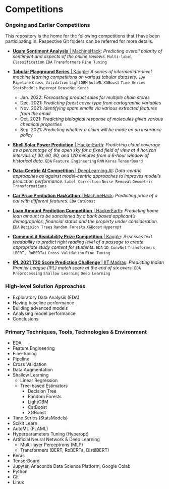 # Competitions

### Ongoing and Earlier Competitions
This repository is the home for the following competitions that I have been participating in. Respective Git folders can be referred for more details.

- [**Ugam Sentiment Analysis** | MachineHack](https://github.com/PradipKumarDas/Competitions/tree/main/Ugam_Sentiment_Analysis_MachineHack "Ugam Sentiment Analysis | MachineHack"):
*Predicting overall polarity of sentiment and aspects of the online reviews.* `Multi-label Classification` `EDA` `Transformers` `Fine Tuning`

- [**Tabular Playground Series** | Kaggle](https://github.com/PradipKumarDas/Competitions/tree/main/Tabular_Playground_Series_Kaggle/Tabular_Playground_Series-Sep_2021_Kaggle):
*A series of intermediate-level machine learning competitions on various tabular datasets.* `EDA` `Pipeline` `Cross Validation` `LightGBM` `AutoML` `XGBoost` `Time Series` `StatsModels` `Hyperopt` `DenseNet` `Keras`
	- Jan. 2022: *Forecasting product sales for multiple chain stores*
	- Dec. 2021: *Predicting forest cover type from cartographic variables*
	- Nov. 2021: *Identifying spam emails via various extracted features from the email*
	- Oct. 2021: *Predicting biological response of molecules given various chemical properties*
	- Sep. 2021: *Predicting whether a claim will be made on an insurance policy*

- [**Shell Solar Power Prediction** | HackerEarth](https://github.com/PradipKumarDas/Competitions/tree/main/Shell_Solar_Power_Prediction_Challenge_HackerEarth):
*Predicting cloud coverage as a percentage of the open sky for a fixed field of view at 4 horizon intervals of 30, 60, 90, and 120 minutes from a 6-hour window of historical data.* `EDA` `Feature Engineering` `RNN` `Keras` `TensorBoard`

- [**Data-Centric AI Competition** | DeepLearning.AI](https://github.com/PradipKumarDas/Competitions/tree/main/Data-Centric_AI_Competition_DeepLearning.AI):
*Data-centric approaches as against model-centric approaches to improves model’s prediction performance.* `Label Correction` `Noise Removal` `Geometric Transformations`

- [**Car Price Prediction Hackathon** | MachineHack](https://github.com/PradipKumarDas/Competitions/tree/main/Car_Price_Prediction_MachineHack):
*Predicting price of a car with different features.* `EDA` `CatBoost`

- [**Loan Amount Prediction Competition** | HackerEarth](https://github.com/PradipKumarDas/Competitions/tree/main/Loan_Sanction_Amount_Prediction):
*Predicting home loan amount to be sanctioned by a bank based applicant’s demographics, financial status and the property under consideration.* `EDA` `Decision Trees` `Random Forests` `XGBoost` `Hyperopt`

- [**CommonLit Readability Prize Competition** | Kaggle](https://github.com/PradipKumarDas/Competitions/tree/main/CommonLit_Readability_Competition_Kaggle):
*Assesses text readability to predict right reading level of a passage to create appropriate study content for students.*  `EDA` `1D ConvNet` `Transformers (BERT, RoBERTa)` `Cross Validation` `Fine Tuning`

- [**IPL 2021 T20 Score Prediction Challenge** | IIT Madras](https://github.com/PradipKumarDas/Competitions/tree/main/IPL_2021_Cricket_Hackathon_IIT_Madras):
*Predicting Indian Premier League (IPL) match score at the end of six overs.* `EDA` `Preprocessing` `Shallow Learning` `Deep Learning`

### High-level Solution Approaches
- Exploratory Data Analysis (EDA)
- Having baseline performance
- Building advanced models
- Analysing model performance
- Conclusions

### Primary Techniques, Tools, Technologies & Environment
- EDA
- Feature Engineering
- Fine-tuning
- Pipeline
- Cross Validation
- Data Augmentation
- Shallow Learning
	- Linear Regression
	- Tree-based Estimators
		- Decision Tree
		- Random Forests
		- LightGBM
		- CatBoost
		- XGBoost
- Time Series (StatsModels)
- Scikit Learn
- AutoML (FLAML)
- Hyperparameters Tuning (Hyperopt)
- Artificial Neural Network & Deep Learning
	- Multi-layer Perceptrons (MLP)
	- Transformers (BERT, RoBERTa, DistilBERT)
- Keras
- TensorBoard
- Jupyter, Anaconda Data Science Platform, Google Colab
- Python
- Git
- Linux
